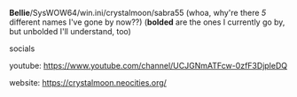 **Bellie**/SysWOW64/win.ini/crystalmoon/sabra55 (whoa, why're there *5* different names I've gone by now??) (**bolded** are the ones I currently go by, but unbolded I'll understand, too)

socials

youtube: https://www.youtube.com/channel/UCJGNmATFcw-0zfF3DjpleDQ

website: https://crystalmoon.neocities.org/
